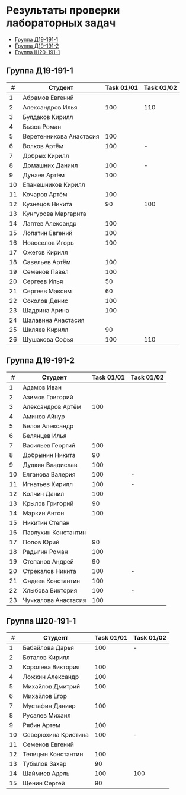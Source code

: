 # Результаты проверки лабораторных задач

<!--TOC-->
  - [Группа Д19-191-1](#-19-191-1)
  - [Группа Д19-191-2](#-19-191-2)
  - [Группа Ш20-191-1](#-20-191-1)
<!--/TOC-->

## Группа Д19-191-1
|#|Студент| Task 01/01 | Task 01/02 | 
|----|--|--|--|
|1|Абрамов Евгений||
|2|Александров Илья|100|110|
|3|Булдаков Кирилл|
|4|Бызов Роман|
|5|Веретенникова Анастасия|100|
|6|Волков Артём|100|-|
|7|Добрых Кирилл|
|8|Домашних Даниил|100|-|
|9|Дунаев Артём|100|
|10|Епанешников Кирилл|
|11|Кочаров Артём|100|
|12|Кузнецов Никита|90|100|
|13|Кунгурова Маргарита|
|14|Лаптев Александр|100|
|15|Лопатин Евгений|100|
|16|Новоселов Игорь|100|
|17|Ожегов Кирилл|
|18|Савельев Артём|100|
|19|Семенов Павел|100|
|20|Сергеев Илья|50|
|21|Сергеев Максим|60|
|22|Соколов Денис|100|
|23|Шадрина Арина|100|
|24|Шалавина Анастасия|
|25|Шкляев Кирилл|90|
|26|Шушакова Софья|100|110|

## Группа Д19-191-2
|#|Студент| Task 01/01 | Task 01/02 | 
|----|--|--|--|
|1|Адамов Иван|
|2|Азимов Григорий|
|3|Александров Артём|100|
|4|Аминов Айнур|
|5|Белов Александр|
|6|Белянцев Илья|
|7|Васильев Георгий|100|
|8|Добрынин Никита|90|
|9|Дудкин Владислав|100|
|10|Елганова Валерия|100|-|
|11|Игнатьев Кирилл|100|-|
|12|Колчин Данил|100|
|13|Крылов Григорий|90|
|14|Маркин Антон|100|
|15|Никитин Степан|
|16|Павлухин Константин|
|17|Попов Юрий|90|
|18|Радыгин Роман|100|
|19|Степанов Андрей|90|
|20|Стрекалов Никита|100|-|
|21|Фадеев Константин|100|
|22|Хлыбова Виктория|100|-|
|23|Чучкалова Анастасия|100|

## Группа Ш20-191-1
|#|Студент| Task 01/01 | Task 01/02 | 
|----|--|--|--|
|1|Бабайлова Дарья|100|-|
|2|Боталов Кирилл|
|3|Королева Виктория|100|
|4|Ложкин Александр|100|
|5|Михайлов Дмитрий|100|
|6|Михайлов Егор|
|7|Мустафин Данияр|100|
|8|Русалев Михаил|
|9|Рябин Артем|100|
|10|Северюхина Кристина|100|-|
|11|Семенов Евгений|
|12|Телицын Константин|100|
|13|Тубылов Захар|90|
|14|Шаймиев Адель|100|100|
|15|Щенин Сергей|90|
